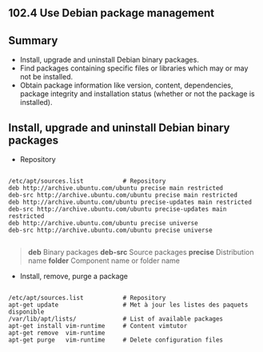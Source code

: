 102.4 Use Debian package management
-----------------------------------

Summary
-------

- Install, upgrade and uninstall Debian binary packages.
- Find packages containing specific files or libraries which may or may not be installed.
- Obtain package information like version, content, dependencies, package integrity and installation status (whether or not the package is installed).

Install, upgrade and uninstall Debian binary packages
-----------------------------------------------------

- Repository
<pre><code>
/etc/apt/sources.list           # Repository
deb http://archive.ubuntu.com/ubuntu precise main restricted
deb-src http://archive.ubuntu.com/ubuntu precise main restricted
deb http://archive.ubuntu.com/ubuntu precise-updates main restricted
deb-src http://archive.ubuntu.com/ubuntu precise-updates main restricted
deb http://archive.ubuntu.com/ubuntu precise universe
deb-src http://archive.ubuntu.com/ubuntu precise universe

</code></pre>

>**deb** Binary packages
>**deb-src** Source packages
>**precise** Distribution name
>**folder**  Component name or folder name

- Install, remove, purge a package
<pre><code>
/etc/apt/sources.list           # Repository
apt-get update                  # Met à jour les listes des paquets disponible
/var/lib/apt/lists/             # List of available packages
apt-get install vim-runtime     # Content vimtutor
apt-get remove  vim-runtime
apt-get purge   vim-runtime     # Delete configuration files

</code></pre>
